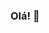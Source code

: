 ### Olá! 👋

<!--
**JuCastro01/JuCastro01** is a ✨ _special_ ✨ repository because its `README.md` (this file) appears on your GitHub profile.

Here are some ideas to get you started:

#- 🔭 Atualmentee cursando o 4º Semestre de Ciência da Computação na Universidade Presbiteriana Mackenzie.
#- 🌱 Estudando na faculdade principalmente C e C++, mas também me intereço bastante pela area de dados e cogosto de trabalhar com python e SQL nesse sentido.
#- 🤔 Aprendendo Java e desenvolvimento web (HTML, CSS, JavaScript) por conta própria online.
#- 💬 Me pergunte sobre...o projeto BentVee!
#- 📫 Entre em contato no e-mail: jucastro.01@gmail.com
#- 😄 Pronomes: Ela/Dela, She/Her
#- ⚡ Fun fact: Tenho um canal na Twitch! https://www.twitch.tv/jucastro01
-->
